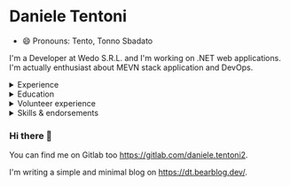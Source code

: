 # Daniele Tentoni

- 😄 Pronouns: Tento, Tonno Sbadato

I'm a Developer at Wedo S.R.L. and I'm working on .NET web applications. I'm actually enthusiast about MEVN stack application and DevOps.

<details>
<summary>Experience</summary>

## Experience

| Since | To | Position |
| --- | --- | --- |
| Jun 2018 | now | Full Stack Developer at Wedo S.R.L. in Cesena |
| Apr 2018 | Jun 2018 | Stagist in Wedo S.R.L. in Cesena |
| May 2014 | July 2014 | Stagist in Studio Aurale di Marco Pasquale in Cesena |

</details>

<details>
<summary>Education</summary>

## Education

| Since | To | Position |
| --- | --- | --- |
| Sep 2019 | now | Student at Alma Mater Studiorum - Università di Bologna - Engineering and Computer Science |
| Sep 2016 | Mar 2019 | Student at Alma Mater Studiorum - Università di Bologna - Engineering and Computer Science |
| Sep 2010 | Jun 2016 | Student at Istituto Tecnico Tecnologico Blaise Pascal |

</details>

<details>
<summary>Volunteer experience</summary>

## Volunteer experience

I'm a chief of the major boy scout association in Italy, AGESCI.

</details>

<details>
<summary>Skills & endorsements</summary>

## Skills & endorsements

### Programming Languages

| Tecnology | Level | # Year of Experience |
| --- | --- | --- |
| C# | Mid Level | 3 |
| HTML, CSS, JS | Mid Level | 5 |
| Xamarin | Entry Level | 1 |
| Java, Scala | Entry Level | Academic Purpose Only |

### OS

Born with Windows, I've also used both Mac and Linux. Actually enthusiast with PopOS!

### Languages

| Language | Level |
| --- | --- |
| Italian | Mother Tongue |
| English | B2 |

### Soft Skills

</details>

### Hi there 👋

You can find me on Gitlab too https://gitlab.com/daniele.tentoni2.

I'm writing a simple and minimal blog on https://dt.bearblog.dev/.

<!--
**Daniele-Tentoni/Daniele-Tentoni** is a ✨ _special_ ✨ repository because its `README.md` (this file) appears on your GitHub profile.

Here are some ideas to get you started:

- 🔭 I’m currently working on ...
- 🌱 I’m currently learning ...
- 👯 I’m looking to collaborate on ...
- 🤔 I’m looking for help with ...
- 💬 Ask me about ...
- 📫 How to reach me: ...
- 😄 Pronouns: ...
- ⚡ Fun fact: ...
-->
